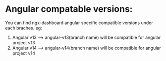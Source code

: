 # Angular compatable versions: 

You can find ngx-dashboard angular specific compatible versions under each braches.
eg:

1.  Angular v13 --> angular-v13(branch name) will be compatible for angular project v13
2.  Angular v14 --> angular-v14(branch name) will be compatible for angular project v14
